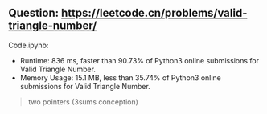## Question: https://leetcode.cn/problems/valid-triangle-number/

Code.ipynb:
* Runtime: 836 ms, faster than 90.73% of Python3 online submissions for Valid Triangle Number.
* Memory Usage: 15.1 MB, less than 35.74% of Python3 online submissions for Valid Triangle Number.
> two pointers (3sums conception)
